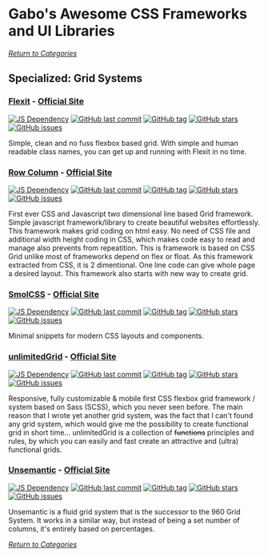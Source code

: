 # Gabo's Awesome CSS Frameworks and UI Libraries

[_Return to Categories_](../README.md)


## Specialized: Grid Systems


### [Flexit](https://github.com/mr-karan/flexit) - [Official Site](https://mrkaran.com/flexit/)

[![JS Dependency](https://img.shields.io/badge/JS-no-lightgrey.svg?style=flat-square&maxAge=5184000)]()
[![GitHub last commit](https://img.shields.io/github/last-commit/mr-karan/flexit.svg?style=flat-square&maxAge=5184000)]()
[![GitHub tag](https://img.shields.io/github/tag/mr-karan/flexit.svg?style=flat-square&maxAge=5184000)]()
[![GitHub stars](https://img.shields.io/github/stars/mr-karan/flexit.svg?style=flat-square&maxAge=5184000)]()
[![GitHub issues](https://img.shields.io/github/issues/mr-karan/flexit.svg?style=flat-square&maxAge=5184000)]()

Simple, clean and no fuss flexbox based grid. With simple and human 
readable class names, you can get up and running with Flexit in no time.


### [Row Column](https://github.com/abhimm5/rowcolumn) - [Official Site](https://rowscolumns.github.io/)

[![JS Dependency](https://img.shields.io/badge/JS-yes-blue.svg?style=flat-square&maxAge=5184000)]()
[![GitHub last commit](https://img.shields.io/github/last-commit/abhimm5/rowcolumn.svg?style=flat-square&maxAge=5184000)]()
[![GitHub tag](https://img.shields.io/github/tag/abhimm5/rowcolumn.svg?style=flat-square&maxAge=5184000)]()
[![GitHub stars](https://img.shields.io/github/stars/abhimm5/rowcolumn.svg?style=flat-square&maxAge=5184000)]()
[![GitHub issues](https://img.shields.io/github/issues/abhimm5/rowcolumn.svg?style=flat-square&maxAge=5184000)]()

First ever CSS and Javascript two dimensional line based Grid framework.
Simple javascript framework/library to create beautiful websites effortlessly. This framework makes grid coding on html
easy. No need of CSS file and additional width height coding in CSS, which makes code easy to read and manage also
prevents from repeatition. This is framework is based on CSS Grid unlike most of frameworks depend on flex or float.
As this framework extracted from CSS, it is 2 dimentional. One line code can give whole page a desired layout. This
framework also starts with new way to create grid.


### [SmolCSS](https://github.com/5t3ph/smolcss) - [Official Site](https://smolcss.dev/) 
 
[![JS Dependency](https://img.shields.io/badge/JS-no-lightgrey.svg?style=flat-square&maxAge=5184000)]()
[![GitHub last commit](https://img.shields.io/github/last-commit/themesberg/flowbite-react.svg?style=flat-square&maxAge=5184000)]() 
[![GitHub tag](https://img.shields.io/github/tag/themesberg/flowbite-react.svg?style=flat-square&maxAge=5184000)]() 
[![GitHub stars](https://img.shields.io/github/stars/themesberg/flowbite-react.svg?style=flat-square&maxAge=5184000)]() 
[![GitHub issues](https://img.shields.io/github/issues/themesberg/flowbite-react.svg?style=flat-square&maxAge=5184000)]() 

Minimal snippets for modern CSS layouts and components.


### [unlimitedGrid](https://github.com/PixelT/unlimitedGrid) - [Official Site](http://pixelt.github.io/unlimitedGrid/) 
 
[![JS Dependency](https://img.shields.io/badge/JS-no-lightgrey.svg?style=flat-square&maxAge=5184000)]()
[![GitHub last commit](https://img.shields.io/github/last-commit/PixelT/unlimitedGrid.svg?style=flat-square&maxAge=5184000)]() 
[![GitHub tag](https://img.shields.io/github/tag/PixelT/unlimitedGrid.svg?style=flat-square&maxAge=5184000)]() 
[![GitHub stars](https://img.shields.io/github/stars/PixelT/unlimitedGrid.svg?style=flat-square&maxAge=5184000)]() 
[![GitHub issues](https://img.shields.io/github/issues/PixelT/unlimitedGrid.svg?style=flat-square&maxAge=5184000)]() 
 
Responsive, fully customizable & mobile first CSS flexbox grid framework 
/ system based on Sass (SCSS), which you never seen before. The main 
reason that I wrote yet another grid system, was the fact that I can't 
found any grid system, which would give me the possibility to create 
functional grid in short time... unlimitedGrid is a collection of 
~~functions~~ principles and rules, by which you can easily and fast 
create an attractive and (ultra) functional grids. 


### [Unsemantic](https://github.com/nathansmith/unsemantic) - [Official Site](https://unsemantic.com/)

[![JS Dependency](https://img.shields.io/badge/JS-no-lightgrey.svg?style=flat-square&maxAge=5184000)]()
[![GitHub last commit](https://img.shields.io/github/last-commit/nathansmith/unsemantic.svg?style=flat-square&maxAge=5184000)]()
[![GitHub tag](https://img.shields.io/github/tag/nathansmith/unsemantic.svg?style=flat-square&maxAge=5184000)]()
[![GitHub stars](https://img.shields.io/github/stars/nathansmith/unsemantic.svg?style=flat-square&maxAge=5184000)]()
[![GitHub issues](https://img.shields.io/github/issues/nathansmith/unsemantic.svg?style=flat-square&maxAge=5184000)]()

Unsemantic is a fluid grid system that is the successor to the 960 Grid 
System. It works in a similar way, but instead of being a set number of
columns, it's entirely based on percentages.



[_Return to Categories_](../README.md)
